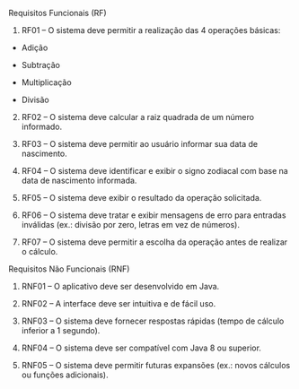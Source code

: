 
Requisitos Funcionais (RF)

1. RF01 – O sistema deve permitir a realização das 4 operações básicas:

- Adição

- Subtração

- Multiplicação

- Divisão



2. RF02 – O sistema deve calcular a raiz quadrada de um número informado.


3. RF03 – O sistema deve permitir ao usuário informar sua data de nascimento.


4. RF04 – O sistema deve identificar e exibir o signo zodiacal com base na data de nascimento informada.


5. RF05 – O sistema deve exibir o resultado da operação solicitada.


6. RF06 – O sistema deve tratar e exibir mensagens de erro para entradas inválidas (ex.: divisão por zero, letras em vez de números).


7. RF07 – O sistema deve permitir a escolha da operação antes de realizar o cálculo.



Requisitos Não Funcionais (RNF)

1. RNF01 – O aplicativo deve ser desenvolvido em Java.


2. RNF02 – A interface deve ser intuitiva e de fácil uso.


3. RNF03 – O sistema deve fornecer respostas rápidas (tempo de cálculo inferior a 1 segundo).


4. RNF04 – O sistema deve ser compatível com Java 8 ou superior.


5. RNF05 – O sistema deve permitir futuras expansões (ex.: novos cálculos ou funções adicionais).

